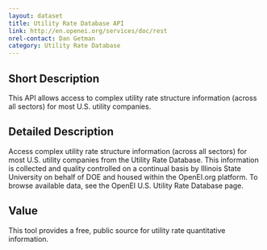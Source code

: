 ```yaml
---
layout: dataset
title: Utility Rate Database API
link: http://en.openei.org/services/doc/rest
nrel-contact: Dan Getman
category: Utility Rate Database
---
```


## Short Description

This API allows access to complex utility 
rate structure information (across all sectors) for 
most U.S. utility companies. 

## Detailed Description

Access complex utility rate structure information
(across all sectors) for most U.S. utility companies from 
the Utility Rate Database. This information is collected 
and quality controlled on a continual basis by Illinois 
State University on behalf of DOE and housed within 
the OpenEI.org platform. To browse available data, 
see the OpenEI U.S. Utility Rate Database page.

## Value

This tool provides a free, public source for utility rate 
quantitative information.
